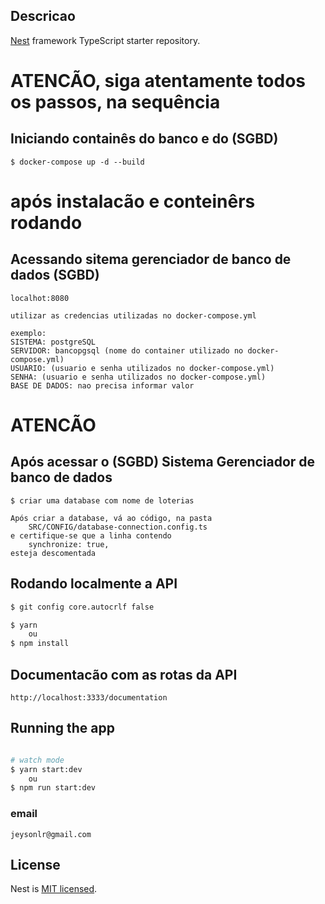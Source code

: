 ## Descricao

[Nest](https://github.com/nestjs/nest) framework TypeScript starter repository.

# ATENCÃO, siga atentamente todos os passos, na sequência

## Iniciando containês do banco e do (SGBD)
```
$ docker-compose up -d --build

```
# após instalacão e conteinêrs rodando
## Acessando sitema gerenciador de banco de dados (SGBD)
```
localhot:8080

utilizar as credencias utilizadas no docker-compose.yml

exemplo:
SISTEMA: postgreSQL
SERVIDOR: bancopgsql (nome do container utilizado no docker-compose.yml)
USUARIO: (usuario e senha utilizados no docker-compose.yml)
SENHA: (usuario e senha utilizados no docker-compose.yml)
BASE DE DADOS: nao precisa informar valor

```

# ATENCÃO
## Após acessar o (SGBD) Sistema Gerenciador de banco de dados
```
$ criar uma database com nome de loterias

Após criar a database, vá ao código, na pasta
    SRC/CONFIG/database-connection.config.ts
e certifique-se que a linha contendo
    synchronize: true,
esteja descomentada
```

## Rodando localmente a API

```bash
$ git config core.autocrlf false

$ yarn
    ou
$ npm install
```

## Documentacão com as rotas da API
```
http://localhost:3333/documentation
```

## Running the app

```bash

# watch mode
$ yarn start:dev
    ou
$ npm run start:dev

```

### email
``
jeysonlr@gmail.com
``

## License

Nest is [MIT licensed](LICENSE).
